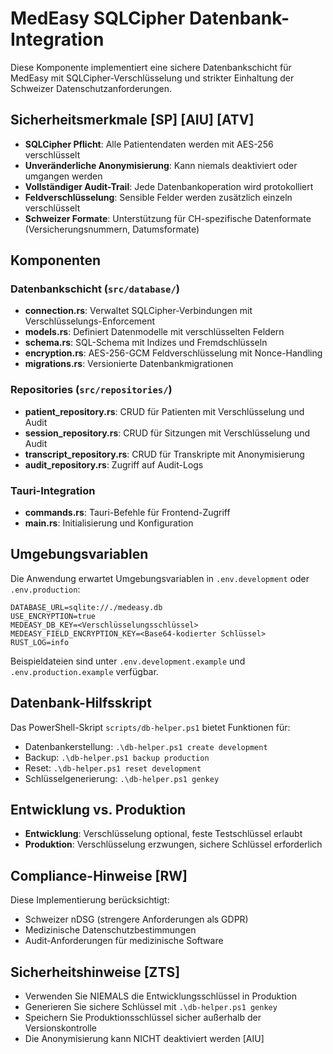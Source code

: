 <!-- „Der Herr, unser Gott, lasse uns freundlich ansehen. Lass unsere Arbeit nicht vergeblich sein – ja, lass gelingen, was wir tun!" Psalm 90,17 -->

# MedEasy SQLCipher Datenbank-Integration

Diese Komponente implementiert eine sichere Datenbankschicht für MedEasy mit SQLCipher-Verschlüsselung und strikter Einhaltung der Schweizer Datenschutzanforderungen.

## Sicherheitsmerkmale [SP] [AIU] [ATV]

- **SQLCipher Pflicht**: Alle Patientendaten werden mit AES-256 verschlüsselt
- **Unveränderliche Anonymisierung**: Kann niemals deaktiviert oder umgangen werden
- **Vollständiger Audit-Trail**: Jede Datenbankoperation wird protokolliert
- **Feldverschlüsselung**: Sensible Felder werden zusätzlich einzeln verschlüsselt
- **Schweizer Formate**: Unterstützung für CH-spezifische Datenformate (Versicherungsnummern, Datumsformate)

## Komponenten

### Datenbankschicht (`src/database/`)

- **connection.rs**: Verwaltet SQLCipher-Verbindungen mit Verschlüsselungs-Enforcement
- **models.rs**: Definiert Datenmodelle mit verschlüsselten Feldern
- **schema.rs**: SQL-Schema mit Indizes und Fremdschlüsseln
- **encryption.rs**: AES-256-GCM Feldverschlüsselung mit Nonce-Handling
- **migrations.rs**: Versionierte Datenbankmigrationen

### Repositories (`src/repositories/`)

- **patient_repository.rs**: CRUD für Patienten mit Verschlüsselung und Audit
- **session_repository.rs**: CRUD für Sitzungen mit Verschlüsselung und Audit
- **transcript_repository.rs**: CRUD für Transkripte mit Anonymisierung
- **audit_repository.rs**: Zugriff auf Audit-Logs

### Tauri-Integration

- **commands.rs**: Tauri-Befehle für Frontend-Zugriff
- **main.rs**: Initialisierung und Konfiguration

## Umgebungsvariablen

Die Anwendung erwartet Umgebungsvariablen in `.env.development` oder `.env.production`:

```
DATABASE_URL=sqlite://./medeasy.db
USE_ENCRYPTION=true
MEDEASY_DB_KEY=<Verschlüsselungsschlüssel>
MEDEASY_FIELD_ENCRYPTION_KEY=<Base64-kodierter Schlüssel>
RUST_LOG=info
```

Beispieldateien sind unter `.env.development.example` und `.env.production.example` verfügbar.

## Datenbank-Hilfsskript

Das PowerShell-Skript `scripts/db-helper.ps1` bietet Funktionen für:

- Datenbankerstellung: `.\db-helper.ps1 create development`
- Backup: `.\db-helper.ps1 backup production`
- Reset: `.\db-helper.ps1 reset development`
- Schlüsselgenerierung: `.\db-helper.ps1 genkey`

## Entwicklung vs. Produktion

- **Entwicklung**: Verschlüsselung optional, feste Testschlüssel erlaubt
- **Produktion**: Verschlüsselung erzwungen, sichere Schlüssel erforderlich

## Compliance-Hinweise [RW]

Diese Implementierung berücksichtigt:
- Schweizer nDSG (strengere Anforderungen als GDPR)
- Medizinische Datenschutzbestimmungen
- Audit-Anforderungen für medizinische Software

## Sicherheitshinweise [ZTS]

- Verwenden Sie NIEMALS die Entwicklungsschlüssel in Produktion
- Generieren Sie sichere Schlüssel mit `.\db-helper.ps1 genkey`
- Speichern Sie Produktionsschlüssel sicher außerhalb der Versionskontrolle
- Die Anonymisierung kann NICHT deaktiviert werden [AIU]
